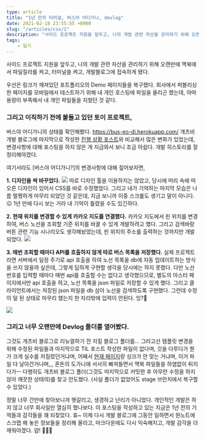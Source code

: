 ```yaml
---
type: article
title: "1년 만의 터미널, 버스야 어디가니, devlog"
date: 2021-02-18 23:55:55 +0900
slug: "/articles/css/1"
description: "사이드 프로젝트 지원을 앞두고, 나의 개발 관련 자산을 관리하기 위해 오랜만에 맥북에서 파일질라를 켜고, 터미널을 켜고, 개발블로그에 접속하게 됐다. 우선은 링크가 깨져있던 포트폴리오의 Demo 페이지들을 복구했다."
tags:
    - 일기
---
```


사이드 프로젝트 지원을 앞두고, 나의 개발 관련 자산을 관리하기 위해 오랜만에 맥북에서 파일질라를 켜고, 터미널을 켜고, 개발블로그에 접속하게 됐다.

우선은 링크가 깨져있던 포트폴리오의 Demo 페이지들을 복구했다.
회사에서 퍼블리싱한 페이지를 모바일에서 테스트하기 위해 내 개인 호스팅에 파일을 올리곤 했는데, 아마 용량이 부족해서 내 개인 파일들을 지웠던 것 같다.


### 그리고 이직하기 전에 붙들고 있던 토이 프로젝트,
버스야 어디가니의 상태를 확인해봤다.
https://bus-eo-di.herokuapp.com/
개츠비 개발 블로그에 마지막으로 작성한 [진행 상황 포스트](https://perlpark.github.io/articles/toy-project-where-is-the-bus/)와 비교해서 많은 변화가 있었는데, 변경사항에 대해 포스팅을 하지 않은 게 지금와서 보니 조금 아쉽다. 개발 히스토리를 잘 정리해야겠다.

여기서라도 [버스야 어디가니?]의 변경사항에 대해 짚어보자면,

**1. 디자인을 싹 바꾸었다.**
![](https://images.velog.io/images/jinjoo/post/fe426a9a-e0fb-4d95-b9e8-f343ef06ee95/image.png)
따로 디자인 툴을 이용하지는 않았고, 당시에 머리 속에 떠오른 디자인이 있어서 CSS를 바로 수정했었다. 그리고 내가 기억하는 마지막 모습은 나름 멀쩡하게 마무리 되었던 것 같은데, 지금 보니까 이중 스크롤도 생기고 말이 아니다.😖
1년 만에 다시 보는 거라 내 기억이 틀렸을 수도 있긴하다.

**2. 현재 위치를 변경할 수 있게 카카오 지도를 연결했다.**
카카오 지도에서 핀 위치를 변경하여, 버스 노선을 조회할 기준 위치를 바꿀 수 있게 개발하려고 했다. 그리고 검색바랑 버튼 관련 기능 시나리오도 생각해놨었는데, 핀 위치의 주소를 출력하는 것까지만 개발 되었다.
![](https://images.velog.io/images/jinjoo/post/c435e609-f9d0-413c-91af-a5ee4e655adf/image.png)

**3. 매번 조회할 때마다 API를 호출하지 않게 따로 버스 목록을 저장했다.**
실제 프로젝트라면 서버에서 일정 주기로 api 호출을 하여 노선 목록을 db에 자동 업데이트하는 방식을 쓰지 않을까 싶은데, 그렇게 딥하게 구현할 생각을 당시에는 하지 못했다.
다만 노선번호를 입력할 때마다 매번 api를 호출할 수는 없다고 생각했으므로, 별도의 마스터 페이지에서만 api 호출을 하고, 노선 목록을 json 파일로 저장할 수 있게 했다. 그리고 클라이언트에서는 저장된 json 파일을 db 삼아 노선을 검색하도록 구현했다.
그런데 수정이 덜 된 상태로 마무리 했는지 한 자리밖에 입력이 안된다. 잉?🤔

![](https://images.velog.io/images/jinjoo/post/c1133233-e2f5-4910-8d33-b3879669660f/image.png)

### 그리고 너무 오랜만에 Devlog 폴더를 열어봤다.
그것도 개츠비 블로그로 리뉴얼하기 전 지킬 블로그 폴더를... 그러고선 템플릿 변경을 위해 수정된 파일들과 마지막으로 TIL 포스트 작성한 파일이 없다며, 깃을 다루다가 뭔가 크게 실수를 저질렀던거냐며, 어째서 [현재 페이지](http://perlpark.github.io)랑 싱크가 안 맞는 거냐며, 이거 파일 다 날아간거나며,,, 혼돈의 도가니에 서서히 빠져들면서 맥북 파일들을 하염없이 뒤지다가ㅡ 다행히도 개츠비 블로그 폴더(그것도 마지막으로 커밋한 후 아무런 수정을 하지 않아 깨끗한 상태의)를 찾고 안도했다.
(사실 폴더가 없었어도 stage 브런치에서 복구할 수 있었다.)

정말 너무 간만에 찾아보니까 헷갈리고, 생경하고 난리가 아니었다.
개인적인 개발은 하지 않고 너무 회사일만 열심히 했나보다.
이 포스팅을 작성하고 있는 지금은 1년 전의 기억들과 감각들을 꽤 되찾았다. 휴~
이제 다시 개발 블로그에 그동안 일하면서 원노트에 스크랩 해 놓은 정보들을 정리해 올리고, 마크다운에도 다시 익숙해지고, 개발 감각을 더 깨워야겠다.
얍! 🤜🤜🤜

